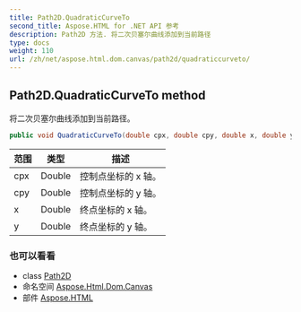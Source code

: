 ```yaml
---
title: Path2D.QuadraticCurveTo
second_title: Aspose.HTML for .NET API 参考
description: Path2D 方法. 将二次贝塞尔曲线添加到当前路径
type: docs
weight: 110
url: /zh/net/aspose.html.dom.canvas/path2d/quadraticcurveto/
---
```

## Path2D.QuadraticCurveTo method

将二次贝塞尔曲线添加到当前路径。

```csharp
public void QuadraticCurveTo(double cpx, double cpy, double x, double y)
```

| 范围 | 类型 | 描述 |
| --- | --- | --- |
| cpx | Double | 控制点坐标的 x 轴。 |
| cpy | Double | 控制点坐标的 y 轴。 |
| x | Double | 终点坐标的 x 轴。 |
| y | Double | 终点坐标的 y 轴。 |

### 也可以看看

* class [Path2D](../)
* 命名空间 [Aspose.Html.Dom.Canvas](../../path2d/)
* 部件 [Aspose.HTML](../../../)


